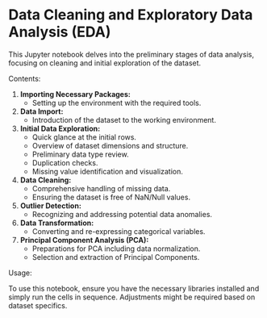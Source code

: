 # Data Cleaning and Exploratory Data Analysis (EDA)  
This Jupyter notebook delves into the preliminary stages of data analysis, focusing on cleaning and initial exploration of the dataset.

Contents:

1. **Importing Necessary Packages:**
   * Setting up the environment with the required tools.
2. **Data Import:**
   * Introduction of the dataset to the working environment.
3. **Initial Data Exploration:**
   * Quick glance at the initial rows.
   * Overview of dataset dimensions and structure.
   * Preliminary data type review.
   * Duplication checks.
   * Missing value identification and visualization.
4. **Data Cleaning:**
   * Comprehensive handling of missing data.
   * Ensuring the dataset is free of NaN/Null values.
5. **Outlier Detection:**
   * Recognizing and addressing potential data anomalies.
6. **Data Transformation:**
   * Converting and re-expressing categorical variables.
7. **Principal Component Analysis (PCA):**
   * Preparations for PCA including data normalization.
   * Selection and extraction of Principal Components.

Usage:

To use this notebook, ensure you have the necessary libraries installed and simply run the cells in sequence. Adjustments might be required based on dataset specifics.
